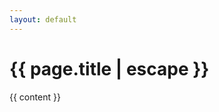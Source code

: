 ```yaml
---
layout: default
---
```


  <h1 class="fade-in-element primary-heading content-container">
    {{ page.title | escape }}
  </h1>
  <div class="{{ page.markdown }} max-w-none">
    {{ content }}
  </div>
